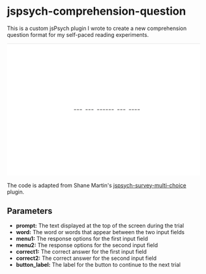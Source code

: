 # jspsych-comprehension-question

This is a custom jsPsych plugin I wrote to create a new comprehension question format for my self-paced reading experiments.

![demo](img_demo.gif "Demo")

The code is adapted from Shane Martin's [jspsych-survey-multi-choice](https://www.jspsych.org/plugins/jspsych-survey-multi-choice/) plugin.

## Parameters

- __prompt:__ The text displayed at the top of the screen during the trial
- __word:__ The word or words that appear between the two input fields
- __menu1:__ The response options for the first input field
- __menu2:__ The response options for the second input field
- __correct1:__ The correct answer for the first input field
- __correct2:__ The correct answer for the second input field
- __button_label:__ The label for the button to continue to the next trial